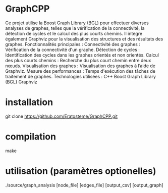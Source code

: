 # GraphCPP
Ce projet utilise la Boost Graph Library (BGL) pour effectuer diverses analyses de graphes, telles que la vérification de la connectivité, la détection de cycles et le calcul des plus courts chemins. Il intègre également Graphviz pour la visualisation des structures et des résultats des graphes.
Fonctionnalités principales :
Connectivité des graphes : Vérification de la connectivité d'un graphe.
Détection de cycles : Identification des cycles dans les graphes orientés et non orientés.
Calcul des plus courts chemins : Recherche du plus court chemin entre deux nœuds.
Visualisation des graphes : Visualisation des graphes à l’aide de Graphviz.
Mesure des performances : Temps d'exécution des tâches de traitement de graphes.
Technologies utilisées :
C++
Boost Graph Library (BGL)
Graphviz

# installation
git clone https://github.com/Eratosteme/GraphCPP.git

# compilation
make

# utilisation (paramètres optionelles)
./source/graph_analysis [node_file] [edges_file] [output_csv] [output_graph]
